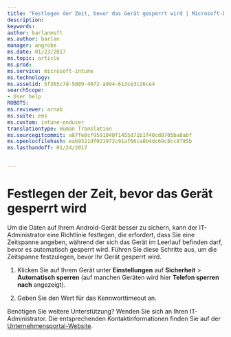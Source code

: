 ```yaml
---
title: "Festlegen der Zeit, bevor das Gerät gesperrt wird | Microsoft-Dokumentation"
description: 
keywords: 
author: barlanmsft
ms.author: barlan
manager: angrobe
ms.date: 01/23/2017
ms.topic: article
ms.prod: 
ms.service: microsoft-intune
ms.technology: 
ms.assetid: 5f365c7d-5889-4072-a994-613ce3c26ce4
searchScope:
- User help
ROBOTS: 
ms.reviewer: arnab
ms.suite: ems
ms.custom: intune-enduser
translationtype: Human Translation
ms.sourcegitcommit: a87fe0cf9591040f1455d71b1f40cd0705ba8abf
ms.openlocfilehash: eab9321df021972c91af66ca8b4dc69c8cc8795b
ms.lasthandoff: 01/24/2017


---
```



# <a name="how-to-set-the-amount-of-time-before-your-device-is-locked"></a>Festlegen der Zeit, bevor das Gerät gesperrt wird

Um die Daten auf Ihrem Android-Gerät besser zu sichern, kann der IT-Administrator eine Richtlinie festlegen, die erfordert, dass Sie eine Zeitspanne angeben, während der sich das Gerät im Leerlauf befinden darf, bevor es automatisch gesperrt wird. Führen Sie diese Schritte aus, um die Zeitspanne festzulegen, bevor Ihr Gerät gesperrt wird.

1.  Klicken Sie auf Ihrem Gerät unter **Einstellungen** auf **Sicherheit** &gt; **Automatisch sperren** (auf manchen Geräten wird hier **Telefon sperren nach** angezeigt).

2.  Geben Sie den Wert für das Kennworttimeout an.

Benötigen Sie weitere Unterstützung? Wenden Sie sich an Ihren IT-Administrator. Die entsprechenden Kontaktinformationen finden Sie auf der [Unternehmensportal-Website](http://portal.manage.microsoft.com).

